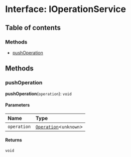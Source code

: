 # Interface: IOperationService

## Table of contents

### Methods

* [pushOperation](/en/auto-docs/free-layout-editor/interfaces/IOperationService.md#pushoperation)

## Methods

### pushOperation

**pushOperation**(`operation`): `void`

#### Parameters

| Name | Type |
| :------ | :------ |
| `operation` | [`Operation`](/en/auto-docs/free-layout-editor/interfaces/Operation.md)<`unknown`> |

#### Returns

`void`
